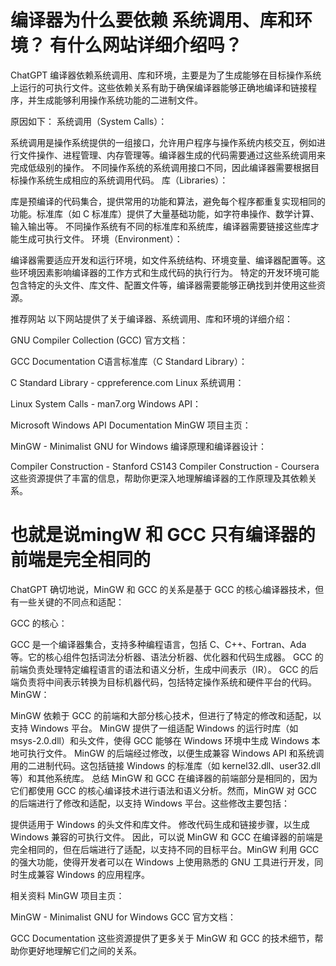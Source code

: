 # 编译器为什么要依赖 系统调用、库和环境？ 有什么网站详细介绍吗？
ChatGPT
编译器依赖系统调用、库和环境，主要是为了生成能够在目标操作系统上运行的可执行文件。这些依赖关系有助于确保编译器能够正确地编译和链接程序，并生成能够利用操作系统功能的二进制文件。

原因如下：
系统调用（System Calls）：

系统调用是操作系统提供的一组接口，允许用户程序与操作系统内核交互，例如进行文件操作、进程管理、内存管理等。编译器生成的代码需要通过这些系统调用来完成低级别的操作。
不同操作系统的系统调用接口不同，因此编译器需要根据目标操作系统生成相应的系统调用代码。
库（Libraries）：

库是预编译的代码集合，提供常用的功能和算法，避免每个程序都重复实现相同的功能。标准库（如 C 标准库）提供了大量基础功能，如字符串操作、数学计算、输入输出等。
不同操作系统有不同的标准库和系统库，编译器需要链接这些库才能生成可执行文件。
环境（Environment）：

编译器需要适应开发和运行环境，如文件系统结构、环境变量、编译器配置等。这些环境因素影响编译器的工作方式和生成代码的执行行为。
特定的开发环境可能包含特定的头文件、库文件、配置文件等，编译器需要能够正确找到并使用这些资源。

推荐网站
以下网站提供了关于编译器、系统调用、库和环境的详细介绍：

GNU Compiler Collection (GCC) 官方文档：

GCC Documentation
C语言标准库（C Standard Library）：

C Standard Library - cppreference.com
Linux 系统调用：

Linux System Calls - man7.org
Windows API：

Microsoft Windows API Documentation
MinGW 项目主页：

MinGW - Minimalist GNU for Windows
编译原理和编译器设计：

Compiler Construction - Stanford CS143
Compiler Construction - Coursera
这些资源提供了丰富的信息，帮助你更深入地理解编译器的工作原理及其依赖关系。


# 也就是说mingW 和 GCC 只有编译器的前端是完全相同的
ChatGPT
确切地说，MinGW 和 GCC 的关系是基于 GCC 的核心编译器技术，但有一些关键的不同点和适配：

GCC 的核心：

GCC 是一个编译器集合，支持多种编程语言，包括 C、C++、Fortran、Ada 等。它的核心组件包括词法分析器、语法分析器、优化器和代码生成器。
GCC 的前端负责处理特定编程语言的语法和语义分析，生成中间表示（IR）。
GCC 的后端负责将中间表示转换为目标机器代码，包括特定操作系统和硬件平台的代码。
MinGW：

MinGW 依赖于 GCC 的前端和大部分核心技术，但进行了特定的修改和适配，以支持 Windows 平台。
MinGW 提供了一组适配 Windows 的运行时库（如 msys-2.0.dll）和头文件，使得 GCC 能够在 Windows 环境中生成 Windows 本地可执行文件。
MinGW 的后端经过修改，以便生成兼容 Windows API 和系统调用的二进制代码。这包括链接 Windows 的标准库（如 kernel32.dll、user32.dll 等）和其他系统库。
总结
MinGW 和 GCC 在编译器的前端部分是相同的，因为它们都使用 GCC 的核心编译技术进行语法和语义分析。然而，MinGW 对 GCC 的后端进行了修改和适配，以支持 Windows 平台。这些修改主要包括：

提供适用于 Windows 的头文件和库文件。
修改代码生成和链接步骤，以生成 Windows 兼容的可执行文件。
因此，可以说 MinGW 和 GCC 在编译器的前端是完全相同的，但在后端进行了适配，以支持不同的目标平台。MinGW 利用 GCC 的强大功能，使得开发者可以在 Windows 上使用熟悉的 GNU 工具进行开发，同时生成兼容 Windows 的应用程序。

相关资料
MinGW 项目主页：

MinGW - Minimalist GNU for Windows
GCC 官方文档：

GCC Documentation
这些资源提供了更多关于 MinGW 和 GCC 的技术细节，帮助你更好地理解它们之间的关系。






